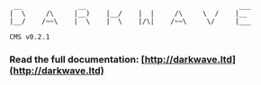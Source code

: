 ```
 __              __                                      ___
|  \     /\     |__)    |__/    |  |     /\     \  /    |__  
|__/    /~~\    |  \    |  \    |/\|    /~~\     \/     |___

CMS v0.2.1

```







### Read the full documentation: [http://darkwave.ltd](http://darkwave.ltd)
